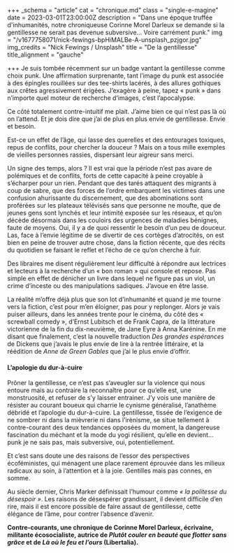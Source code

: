 +++
_schema = "article"
cat = "chronique.md"
class = "single-e-magine"
date = 2023-03-01T23:00:00Z
description = "Dans une époque truffée d'inhumanités, notre chroniqueuse Corinne Morel Darleux se demande si la gentillesse ne serait pas devenue subversive... Voire carrément punk."
img = "/v1677758071/nick-fewings-bpHiMALBe-A-unsplash_pzjgor.jpg"
img_credits = "Nick Fewings / Unsplash"
title = "De la gentillesse"
title_alignment = "gauche"

+++
Je suis tombée récemment sur un badge vantant la gentillesse comme choix punk. Une affirmation surprenante, tant l’image du punk est associée à des épingles rouillées sur des tee-shirts lacérés, à des allures gothiques aux crêtes agressivement érigées. J’exagère à peine, tapez « punk » dans n’importe quel moteur de recherche d’images, c’est l’apocalypse.

Ce côté totalement contre-intuitif me plait. J’aime bien ce qui n’est pas là où on l’attend. Et je dois dire que j’ai de plus en plus envie de gentillesse. Envie et besoin.

Est-ce un effet de l’âge, qui lasse des querelles et des entourages toxiques, repus de conflits, pour chercher la douceur ? Mais on a tous mille exemples de vieilles personnes rassies, dispersant leur aigreur sans merci.

Un signe des temps, alors ? Il est vrai que la période n’est pas avare de polémiques et de conflits, forts de cette capacité à peine croyable à s’écharper pour un rien. Pendant que des tarés attaquent des migrants à coup de sabre, que des forces de l’ordre embarquent les victimes dans une confusion ahurissante du discernement, que des abominations sont proférées sur les plateaux télévisés sans que personne ne moufte, que de jeunes gens sont lynchés et leur intimité exposée sur les réseaux, et qu’on décède désormais dans les couloirs des urgences de maladies bénignes, faute de moyens. Oui, il y a de quoi ressentir le besoin d’un peu de douceur. Las, face à l’envie légitime de se divertir de ces cortèges d’atrocités, on est bien en peine de trouver autre chose, dans la fiction récente, que des récits du quotidien se faisant le reflet et l’écho de ce qu’on cherche à fuir.

Des libraires me disent régulièrement leur difficulté à répondre aux lectrices et lecteurs à la recherche d’un « bon roman » qui console et repose. Pas simple en effet de dénicher un livre dans lequel ne figure pas un viol, un crime d’inceste ou des manipulations sadiques. J’avoue en être lasse.

La réalité m’offre déjà plus que son lot d’inhumanité et quand je me tourne vers la fiction, c’est pour m’en éloigner, pas pour y replonger. Alors je vais puiser ailleurs, dans les années trente pour le cinéma, du côté des « screwball comedy », d’Ernst Lubitsch et de Frank Capra, de la littérature victorienne de la fin du dix-neuvième, de Jane Eyre à Anna Karénine. En me disant que finalement, c’est la nouvelle traduction _Des grandes espérances_ de Dickens que j’avais le plus envie de lire à la rentrée littéraire, et la réédition de _Anne de Green Gables_ que j’ai le plus envie d’offrir.

#### L’apologie du dur-à-cuire

Prôner la gentillesse, ce n’est pas s’aveugler sur la violence qui nous entoure mais au contraire la reconnaître pour ce qu’elle est, une monstruosité, et refuser de s’y laisser entrainer. J’y vois une manière de résister au courant boueux qui charrie le cynisme généralisé, l’anathème débridé et l’apologie du dur-à-cuire. La gentillesse, tissée de l’exigence de ne sombrer ni dans la mièvrerie ni dans l’irènisme, se situe tellement à contre-courant des deux tendances opposées du moment, la dangereuse fascination du méchant et la mode du yogi résilient, qu’elle en devient... punk je ne sais pas, mais subversive, oui, potentiellement.

Et c’est sans doute une des raisons de l’essor des perspectives écoféministes, qui ménagent une place rarement éprouvée dans les milieux radicaux au soin, à l’attention et à la joie. Gentilles mais pas connes, en somme.

Au siècle dernier, Chris Marker définissait l’humour comme _« la politesse du désespoir »_. Les raisons de désespérer grandissant, il devient difficile d’en rire, mais il est encore possible de faire assaut de gentillesse, cette élégance de l’âme, pour contrer l’absence d’avenir.

**Contre-courants, une chronique de Corinne Morel Darleux, écrivaine, militante écosocialiste, autrice de _Plutôt couler en beauté que flotter sans grâce_ et de _Là où le feu et l’ours_ (Libertalia).**